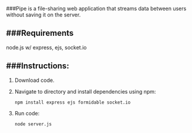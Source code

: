 ###Pipe is a file-sharing web application that streams data between users without saving it on the server.

###Requirements
------------
node.js w/ express, ejs, socket.io

###Instructions:
------------
1. Download code.

2. Navigate to directory and install dependencies using npm:

	`npm install express ejs formidable socket.io`

3. Run code:

	`node server.js`
